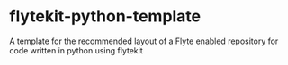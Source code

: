 # flytekit-python-template
A template for the recommended layout of a Flyte enabled repository for code written in python using flytekit

